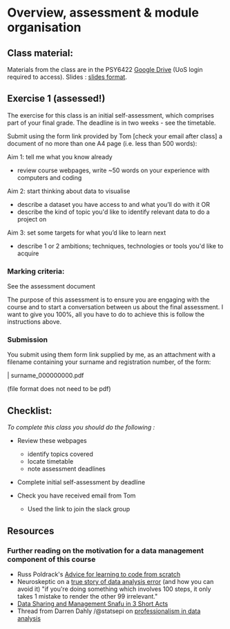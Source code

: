 # Overview, assessment & module organisation

## Class material:
  
Materials from the class are in the PSY6422 [Google Drive](https://drive.google.com/drive/folders/1c0GOBwwbaxiVcyZKr7QKcZOG6i-_d7by?usp=sharing) (UoS login required to access). Slides : [slides format](https://docs.google.com/presentation/d/11RhxENoirsZKCvVPdsPkCdhPQmsNB2rBkeGJCyY1JQk/edit?usp=sharing).

## Exercise 1 (assessed!)

The exercise for this class is an initial self-assessment, which comprises part of your final grade. The deadline is in two weeks - see the timetable.

Submit using the form link provided by Tom [check your email after class] a document of no more than one A4 page (i.e. less than 500 words):

Aim 1: tell me what you know already  

 * review course webpages, write ~50 words on your experience with computers and coding

Aim 2: start thinking about data to visualise  

 * describe a dataset you have access to and what you’ll do with it OR  
 * describe the kind of topic you'd like to identify relevant data to do a project on

Aim 3: set some targets for what you’d like to learn next  

 * describe 1 or 2 ambitions; techniques, technologies or tools you'd like to acquire

### Marking criteria: 

See the assessment document

The purpose of this assessment is to ensure you are engaging with the course and to start a conversation between us about the final assessment. I want to give you 100%, all you have to do to achieve this is follow the instructions above.


### Submission

You submit using them form link supplied by me, as an attachment with a filename containing your surname and registration number, of the form:

|     surname_000000000.pdf

(file format does not need to be pdf)




## Checklist:

*To complete this class you should do the following :*

* Review these webpages
  * identify topics covered
  * locate timetable
  * note assessment deadlines

* Complete initial self-assessment by deadline

* Check you have received email from Tom
  * Used the link to join the slack group
  

## Resources

### Further reading on the motivation for a data management component of this course

* Russ Poldrack's [Advice for learning to code from scratch ](http://www.russpoldrack.org/2016/05/advice-for-learning-to-code-from-scratch.html)
* Neuroskeptic on a [true story of data analysis error](http://neuroskeptic.blogspot.com/2011/04/tufnel-effect.html) (and how you can avoid it) "if you're doing something which involves 100 steps, it only takes 1 mistake to render the other 99 irrelevant."
* [Data Sharing and Management Snafu in 3 Short Acts](https://www.youtube.com/watch?v=66oNv_DJuPc)
* Thread from Darren Dahly /\@statsepi on [professionalism in data analysis](https://twitter.com/statsepi/status/1385126000149807105)


